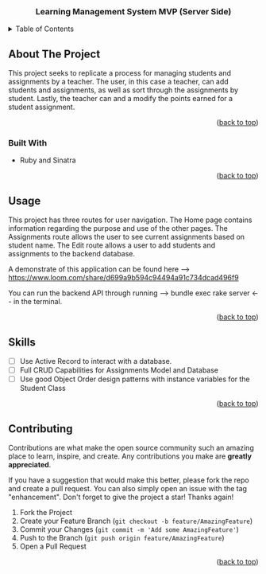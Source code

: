 <div id="top"></div>
<!--
*** Thanks for checking out the Best-README-Template. If you have a suggestion
*** that would make this better, please fork the repo and create a pull request
*** or simply open an issue with the tag "enhancement".
*** Don't forget to give the project a star!
*** Thanks again! Now go create something AMAZING! :D
-->

<!-- PROJECT SHIELDS -->
<!--
*** I'm using markdown "reference style" links for readability.
*** Reference links are enclosed in brackets [ ] instead of parentheses ( ).
*** See the bottom of this document for the declaration of the reference variables
*** for contributors-url, forks-url, etc. This is an optional, concise syntax you may use.
*** https://www.markdownguide.org/basic-syntax/#reference-style-links
-->

<!-- PROJECT LOGO -->
<br />
<div align="center">
    <h3 align="center">Learning Management System MVP (Server Side) </h3>
  </p>
</div>

<!-- TABLE OF CONTENTS -->
<details>
  <summary>Table of Contents</summary>
  <ol>
    <li>
      <a href="#about-the-project">About The Project</a>
      <ul>
        <li><a href="#built-with">Built With</a></li>
      </ul>
    </li>
    <li><a href="#usage">Usage</a></li>
    <li><a href="#skills">Skills</a></li>
    <li><a href="#contributing">Contributing</a></li>

  </ol>
</details>

<!-- ABOUT THE PROJECT -->

## About The Project

This project seeks to replicate a process for managing students and assignments by a teacher. The user, in this case a teacher, can add students and assignments, as well as sort through the assignments by student. Lastly, the teacher can and a modify the points earned for a student assignment. 

<p align="right">(<a href="#top">back to top</a>)</p>

### Built With

- Ruby and Sinatra

<p align="right">(<a href="#top">back to top</a>)</p>

<!-- USAGE EXAMPLES -->

## Usage

This project has three routes for user navigation. The Home page contains information regarding the purpose and use of the other pages. The Assignments route allows the user to see current assignments based on student name. The Edit route allows a user to add students and assignments to the backend database.

A demonstrate of this application can be found here --> https://www.loom.com/share/d699a9b594c94494a91c734dcad496f9

You can run the backend API through running --> bundle exec rake server <-- in the terminal. 

<p align="right">(<a href="#top">back to top</a>)</p>

<!-- ROADMAP -->

## Skills

- [ ] Use Active Record to interact with a database.
- [ ] Full CRUD Capabilities for Assignments Model and Database
- [ ] Use good Object Order design patterns with instance variables for the Student Class

<p align="right">(<a href="#top">back to top</a>)</p>

<!-- CONTRIBUTING -->

## Contributing

Contributions are what make the open source community such an amazing place to learn, inspire, and create. Any contributions you make are **greatly appreciated**.

If you have a suggestion that would make this better, please fork the repo and create a pull request. You can also simply open an issue with the tag "enhancement".
Don't forget to give the project a star! Thanks again!

1. Fork the Project
2. Create your Feature Branch (`git checkout -b feature/AmazingFeature`)
3. Commit your Changes (`git commit -m 'Add some AmazingFeature'`)
4. Push to the Branch (`git push origin feature/AmazingFeature`)
5. Open a Pull Request

<p align="right">(<a href="#top">back to top</a>)</p>
